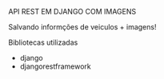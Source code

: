 API REST EM DJANGO COM IMAGENS

Salvando informções de veiculos + imagens!

Bibliotecas utilizadas
- django
- djangorestframework
